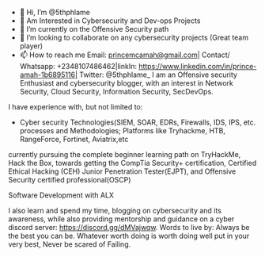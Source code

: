 - 👋 Hi, I’m @5thphlame
- 👀 Am Interested in  Cybersecurity and Dev-ops Projects
- 🌱 I’m currently on the Offensive Security path
- 💞️ I’m looking to collaborate on any cybersecurity projects (Great team player)
- 📫 How to reach me Email: princemcamah@gmail.com| Contact/ Whatsapp: +2348107486462|linkIn: https://www.linkedin.com/in/prince-amah-1b6895116| Twitter: @5thphlame_
I am an Offensive security Enthusiast and cybersecurity blogger, with an interest in Network Security, Cloud Security, Information Security, SecDevOps.

I have experience with, but not limited to:
- Cyber security Technologies(SIEM, SOAR, EDRs, Firewalls, IDS, IPS, etc. processes and Methodologies; Platforms like Tryhackme, HTB, RangeForce, Fortinet, Aviatrix,etc

currently pursuing the complete beginner learning path on TryHackMe, Hack the Box,  towards getting the CompTia Security+ certification, Certified Ethical Hacking (CEH) Junior Penetration Tester(EJPT), and Offensive Security certified professional(OSCP)

Software Development with ALX

I also learn and spend my time, blogging on cybersecurity and its awareness, while also providing mentorship and guidance on a cyber discord server: https://discord.gg/dMVajwqw.
Words to live by:
Always be the best you can be. 
Whatever worth doing is worth doing well put in your very best, 
Never be scared of Failing.

<!---
5thphlame/5thphlame is a ✨ special ✨ repository because its `README.md` (this file) appears on your GitHub profile.
You can click the Preview link to take a look at your changes.
--->
